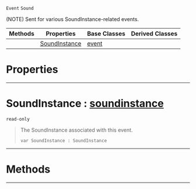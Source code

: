  `Event` `Sound`



(NOTE) Sent for various SoundInstance-related events.

|Methods|Properties|Base Classes|Derived Classes|
|---|---|---|---|
| |[ SoundInstance](soundinstanceevent.md#soundinstance-zilch-engin)|[event](event.md)| |


 #  Properties


---  
 #  SoundInstance : [soundinstance](soundinstance.md)

 `read-only`

> The SoundInstance associated with this event.
> ``` lang=cpp, name=Nada
> var SoundInstance : SoundInstance


---  
 #  Methods


---  
 

 